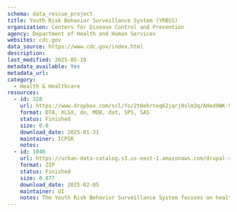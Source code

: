 ```yaml
---
schema: data_rescue_project 
title: Youth Risk Behavior Surveillance System (YRBSS)
organization: Centers for Disease Control and Prevention
agency: Department of Health and Human Services
websites: cdc.gov
data_source: https://www.cdc.gov/index.html
description: 
last_modified: 2025-05-19
metadata_available: Yes
metadata_url: 
category:
  - Health & Healthcare 
resources:
  - id: 328
    url: https://www.dropbox.com/scl/fo/2t0ehrteq62jqrj0slm3q/AHed9WK-9ydPJT1398w42zo?rlkey=pqb2fisu1rgjjc2badfyfq0nk&dl=0
    format: DTA, XLSX, do, MDB, dat, SPS, SAS
    status: Finished
    size: 0.0
    download_date: 2025-01-31
    maintainer: ICPSR
    notes: 
  - id: 1046
    url: https://urban-data-catalog.s3.us-east-1.amazonaws.com/drupal-root-live/2025/03/31/health-policy/yrbss/data.zip
    format: ZIP
    status: Finished
    size: 0.877
    download_date: 2025-02-05
    maintainer: UI
    notes: The Youth Risk Behavior Surveillance System focuses on health risk behaviors that are often established during childhood and early adolescence, including behaviors associated with tobacco use, alcohol and other drug use, unintentional injuries, sexual behaviors related to unintended pregnancy and sexually transmitted infections, unhealthy diet, and inadequate physical activity.
---
```

